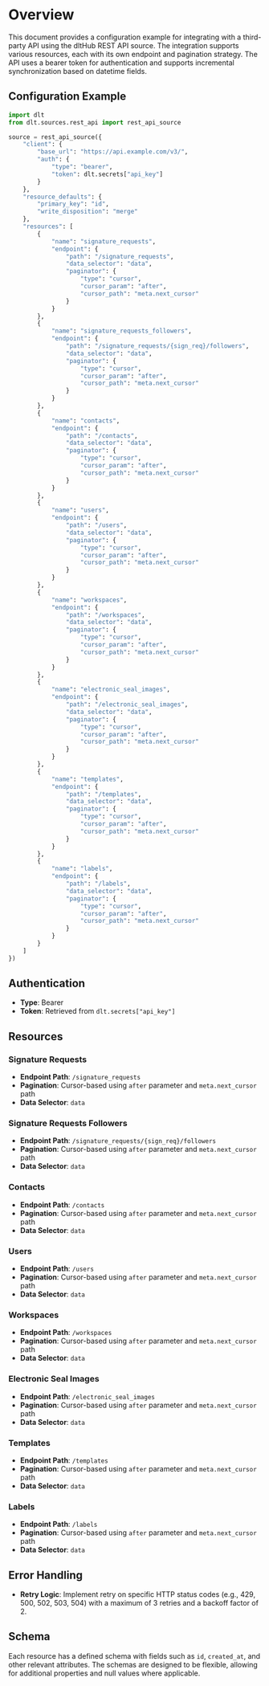 # Overview

This document provides a configuration example for integrating with a third-party API using the dltHub REST API source. The integration supports various resources, each with its own endpoint and pagination strategy. The API uses a bearer token for authentication and supports incremental synchronization based on datetime fields.

## Configuration Example

```python
import dlt
from dlt.sources.rest_api import rest_api_source

source = rest_api_source({
    "client": {
        "base_url": "https://api.example.com/v3/",
        "auth": {
            "type": "bearer",
            "token": dlt.secrets["api_key"]
        }
    },
    "resource_defaults": {
        "primary_key": "id",
        "write_disposition": "merge"
    },
    "resources": [
        {
            "name": "signature_requests",
            "endpoint": {
                "path": "/signature_requests",
                "data_selector": "data",
                "paginator": {
                    "type": "cursor",
                    "cursor_param": "after",
                    "cursor_path": "meta.next_cursor"
                }
            }
        },
        {
            "name": "signature_requests_followers",
            "endpoint": {
                "path": "/signature_requests/{sign_req}/followers",
                "data_selector": "data",
                "paginator": {
                    "type": "cursor",
                    "cursor_param": "after",
                    "cursor_path": "meta.next_cursor"
                }
            }
        },
        {
            "name": "contacts",
            "endpoint": {
                "path": "/contacts",
                "data_selector": "data",
                "paginator": {
                    "type": "cursor",
                    "cursor_param": "after",
                    "cursor_path": "meta.next_cursor"
                }
            }
        },
        {
            "name": "users",
            "endpoint": {
                "path": "/users",
                "data_selector": "data",
                "paginator": {
                    "type": "cursor",
                    "cursor_param": "after",
                    "cursor_path": "meta.next_cursor"
                }
            }
        },
        {
            "name": "workspaces",
            "endpoint": {
                "path": "/workspaces",
                "data_selector": "data",
                "paginator": {
                    "type": "cursor",
                    "cursor_param": "after",
                    "cursor_path": "meta.next_cursor"
                }
            }
        },
        {
            "name": "electronic_seal_images",
            "endpoint": {
                "path": "/electronic_seal_images",
                "data_selector": "data",
                "paginator": {
                    "type": "cursor",
                    "cursor_param": "after",
                    "cursor_path": "meta.next_cursor"
                }
            }
        },
        {
            "name": "templates",
            "endpoint": {
                "path": "/templates",
                "data_selector": "data",
                "paginator": {
                    "type": "cursor",
                    "cursor_param": "after",
                    "cursor_path": "meta.next_cursor"
                }
            }
        },
        {
            "name": "labels",
            "endpoint": {
                "path": "/labels",
                "data_selector": "data",
                "paginator": {
                    "type": "cursor",
                    "cursor_param": "after",
                    "cursor_path": "meta.next_cursor"
                }
            }
        }
    ]
})
```

## Authentication

- **Type**: Bearer
- **Token**: Retrieved from `dlt.secrets["api_key"]`

## Resources

### Signature Requests
- **Endpoint Path**: `/signature_requests`
- **Pagination**: Cursor-based using `after` parameter and `meta.next_cursor` path
- **Data Selector**: `data`

### Signature Requests Followers
- **Endpoint Path**: `/signature_requests/{sign_req}/followers`
- **Pagination**: Cursor-based using `after` parameter and `meta.next_cursor` path
- **Data Selector**: `data`

### Contacts
- **Endpoint Path**: `/contacts`
- **Pagination**: Cursor-based using `after` parameter and `meta.next_cursor` path
- **Data Selector**: `data`

### Users
- **Endpoint Path**: `/users`
- **Pagination**: Cursor-based using `after` parameter and `meta.next_cursor` path
- **Data Selector**: `data`

### Workspaces
- **Endpoint Path**: `/workspaces`
- **Pagination**: Cursor-based using `after` parameter and `meta.next_cursor` path
- **Data Selector**: `data`

### Electronic Seal Images
- **Endpoint Path**: `/electronic_seal_images`
- **Pagination**: Cursor-based using `after` parameter and `meta.next_cursor` path
- **Data Selector**: `data`

### Templates
- **Endpoint Path**: `/templates`
- **Pagination**: Cursor-based using `after` parameter and `meta.next_cursor` path
- **Data Selector**: `data`

### Labels
- **Endpoint Path**: `/labels`
- **Pagination**: Cursor-based using `after` parameter and `meta.next_cursor` path
- **Data Selector**: `data`

## Error Handling

- **Retry Logic**: Implement retry on specific HTTP status codes (e.g., 429, 500, 502, 503, 504) with a maximum of 3 retries and a backoff factor of 2.

## Schema

Each resource has a defined schema with fields such as `id`, `created_at`, and other relevant attributes. The schemas are designed to be flexible, allowing for additional properties and null values where applicable.
